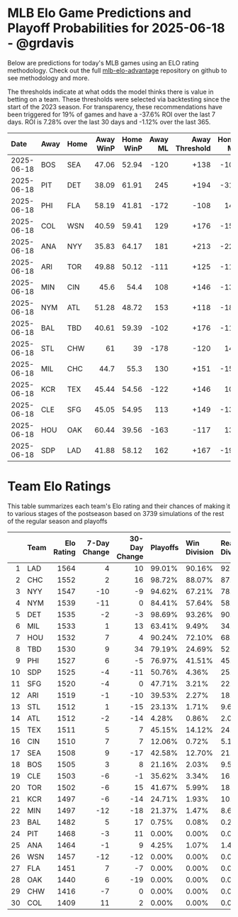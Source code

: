# MLB Elo Game Predictions and Playoff Probabilities for 2025-06-18 - @grdavis
Below are predictions for today's MLB games using an ELO rating methodology. Check out the full [mlb-elo-advantage](https://github.com/grdavis/mlb-elo-advantage) repository on github to see methodology and more.

The thresholds indicate at what odds the model thinks there is value in betting on a team. These thresholds were selected via backtesting since the start of the 2023 season. For transparency, these recommendations have been triggered for 19% of games and have a -37.6% ROI over the last 7 days. ROI is 7.28% over the last 30 days and -1.12% over the last 365.

| Date       | Away   | Home   |   Away WinP |   Home WinP |   Away ML |   Away Threshold |   Home ML |   Home Threshold |
|:-----------|:-------|:-------|------------:|------------:|----------:|-----------------:|----------:|-----------------:|
| 2025-06-18 | BOS    | SEA    |       47.06 |       52.94 |      -120 |             +138 |      -102 |             +112 |
| 2025-06-18 | PIT    | DET    |       38.09 |       61.91 |       245 |             +194 |      -313 |             -124 |
| 2025-06-18 | PHI    | FLA    |       58.19 |       41.81 |      -172 |             -108 |       140 |             +168 |
| 2025-06-18 | COL    | WSN    |       40.59 |       59.41 |       129 |             +176 |      -158 |             -113 |
| 2025-06-18 | ANA    | NYY    |       35.83 |       64.17 |       181 |             +213 |      -225 |             -134 |
| 2025-06-18 | ARI    | TOR    |       49.88 |       50.12 |      -111 |             +125 |      -110 |             +123 |
| 2025-06-18 | MIN    | CIN    |       45.6  |       54.4  |       108 |             +146 |      -131 |             +106 |
| 2025-06-18 | NYM    | ATL    |       51.28 |       48.72 |       153 |             +118 |      -188 |             +130 |
| 2025-06-18 | BAL    | TBD    |       40.61 |       59.39 |      -102 |             +176 |      -119 |             -113 |
| 2025-06-18 | STL    | CHW    |       61    |       39    |      -178 |             -120 |       145 |             +187 |
| 2025-06-18 | MIL    | CHC    |       44.7  |       55.3  |       130 |             +151 |      -159 |             +103 |
| 2025-06-18 | KCR    | TEX    |       45.44 |       54.56 |      -122 |             +146 |       100 |             +105 |
| 2025-06-18 | CLE    | SFG    |       45.05 |       54.95 |       113 |             +149 |      -137 |             +104 |
| 2025-06-18 | HOU    | OAK    |       60.44 |       39.56 |      -163 |             -117 |       134 |             +183 |
| 2025-06-18 | SDP    | LAD    |       41.88 |       58.12 |       162 |             +167 |      -199 |             -108 |

# Team Elo Ratings
This table summarizes each team's Elo rating and their chances of making it to various stages of the postseason based on 3739 simulations of the rest of the regular season and playoffs

|    | Team   |   Elo Rating |   7-Day Change |   30-Day Change | Playoffs   | Win Division   | Reach Div. Rd.   | Reach CS   | Reach WS   | Win WS   |
|---:|:-------|-------------:|---------------:|----------------:|:-----------|:---------------|:-----------------|:-----------|:-----------|:---------|
|  1 | LAD    |         1564 |              4 |              10 | 99.01%     | 90.16%         | 92.08%           | 58.33%     | 34.39%     | 22.49%   |
|  2 | CHC    |         1552 |              2 |              16 | 98.72%     | 88.07%         | 87.24%           | 50.23%     | 26.72%     | 15.65%   |
|  3 | NYY    |         1547 |            -10 |              -9 | 94.62%     | 67.21%         | 78.82%           | 47.42%     | 27.92%     | 13.35%   |
|  4 | NYM    |         1539 |            -11 |               0 | 84.41%     | 57.64%         | 58.12%           | 26.88%     | 12.54%     | 6.79%    |
|  5 | DET    |         1535 |             -2 |              -3 | 98.69%     | 93.26%         | 90.72%           | 49.45%     | 24.93%     | 10.30%   |
|  6 | MIL    |         1533 |              1 |              13 | 63.41%     | 9.49%          | 34.21%           | 15.00%     | 6.85%      | 3.88%    |
|  7 | HOU    |         1532 |              7 |               4 | 90.24%     | 72.10%         | 68.23%           | 35.36%     | 18.13%     | 7.54%    |
|  8 | TBD    |         1530 |              9 |              34 | 79.19%     | 24.69%         | 52.07%           | 25.09%     | 12.97%     | 5.22%    |
|  9 | PHI    |         1527 |              6 |              -5 | 76.97%     | 41.51%         | 45.36%           | 18.88%     | 7.89%      | 3.93%    |
| 10 | SDP    |         1525 |             -4 |             -11 | 50.76%     | 4.36%          | 25.35%           | 9.76%      | 4.23%      | 1.98%    |
| 11 | SFG    |         1520 |             -4 |               0 | 47.71%     | 3.21%          | 22.76%           | 8.88%      | 3.18%      | 1.55%    |
| 12 | ARI    |         1519 |             -1 |             -10 | 39.53%     | 2.27%          | 18.11%           | 6.34%      | 2.41%      | 1.26%    |
| 13 | STL    |         1512 |              1 |             -15 | 23.13%     | 1.71%          | 9.60%            | 3.53%      | 1.15%      | 0.45%    |
| 14 | ATL    |         1512 |             -2 |             -14 | 4.28%      | 0.86%          | 2.06%            | 0.62%      | 0.19%      | 0.13%    |
| 15 | TEX    |         1511 |              5 |               7 | 45.15%     | 14.12%         | 24.12%           | 9.98%      | 4.04%      | 1.26%    |
| 16 | CIN    |         1510 |              7 |               7 | 12.06%     | 0.72%          | 5.11%            | 1.55%      | 0.45%      | 0.21%    |
| 17 | SEA    |         1508 |              9 |             -17 | 42.58%     | 12.70%         | 21.32%           | 8.13%      | 2.94%      | 0.99%    |
| 18 | BOS    |         1505 |              3 |               8 | 21.16%     | 2.03%          | 9.52%            | 3.80%      | 1.47%      | 0.64%    |
| 19 | CLE    |         1503 |             -6 |              -1 | 35.62%     | 3.34%          | 16.21%           | 5.96%      | 2.19%      | 0.67%    |
| 20 | TOR    |         1502 |             -6 |              15 | 41.67%     | 5.99%          | 18.53%           | 7.84%      | 3.05%      | 0.99%    |
| 21 | KCR    |         1497 |             -6 |             -14 | 24.71%     | 1.93%          | 10.08%           | 3.37%      | 1.07%      | 0.37%    |
| 22 | MIN    |         1497 |            -12 |             -18 | 21.37%     | 1.47%          | 8.64%            | 3.18%      | 1.18%      | 0.29%    |
| 23 | BAL    |         1482 |              5 |              17 | 0.75%      | 0.08%          | 0.27%            | 0.08%      | 0.03%      | 0.00%    |
| 24 | PIT    |         1468 |             -3 |              11 | 0.00%      | 0.00%          | 0.00%            | 0.00%      | 0.00%      | 0.00%    |
| 25 | ANA    |         1464 |             -1 |               9 | 4.25%      | 1.07%          | 1.47%            | 0.35%      | 0.08%      | 0.05%    |
| 26 | WSN    |         1457 |            -12 |             -12 | 0.00%      | 0.00%          | 0.00%            | 0.00%      | 0.00%      | 0.00%    |
| 27 | FLA    |         1451 |              7 |              -7 | 0.00%      | 0.00%          | 0.00%            | 0.00%      | 0.00%      | 0.00%    |
| 28 | OAK    |         1440 |              6 |             -19 | 0.00%      | 0.00%          | 0.00%            | 0.00%      | 0.00%      | 0.00%    |
| 29 | CHW    |         1416 |             -7 |               0 | 0.00%      | 0.00%          | 0.00%            | 0.00%      | 0.00%      | 0.00%    |
| 30 | COL    |         1409 |             11 |               2 | 0.00%      | 0.00%          | 0.00%            | 0.00%      | 0.00%      | 0.00%    |